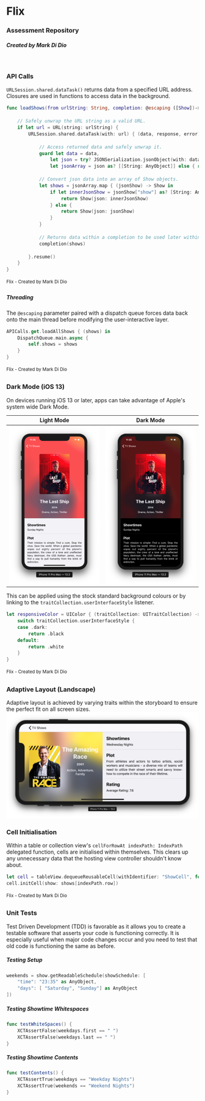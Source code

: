 # Flix
### Assessment Repository
##### Created by Mark Di Dio
<br>

### API Calls
`URLSession.shared.dataTask()` returns data from a specified URL address. Closures are used in functions to access data in the background.

```swift
func loadShows(from urlString: String, completion: @escaping ([Show])->()) {

    // Safely unwrap the URL string as a valid URL.
    if let url = URL(string: urlString) {
        URLSession.shared.dataTask(with: url) { (data, response, error) in
        
            // Access returned data and safely unwrap it.
            guard let data = data,
                let json = try? JSONSerialization.jsonObject(with: data),
                let jsonArray = json as? [[String: AnyObject]] else { return }
                
            // Convert json data into an array of Show objects.
            let shows = jsonArray.map { (jsonShow) -> Show in
                if let innerJsonShow = jsonShow["show"] as? [String: AnyObject] {
                    return Show(json: innerJsonShow)
                } else {
                    return Show(json: jsonShow)
                }
            }
                
            // Returns data within a completion to be used later within the closure. 
            completion(shows)
                
        }.resume()
    }
}
```
<sup>Flix - Created by Mark Di Dio<sup>

##### Threading

The `@escaping` parameter paired with a dispatch queue forces data back onto the main thread before modifying the user-interactive layer.

```swift
APICalls.get.loadAllShows { (shows) in
    DispatchQueue.main.async {
        self.shows = shows
    }
}
```
<sup>Flix - Created by Mark Di Dio<sup>
<br>
    
### Dark Mode (iOS 13)

On devices running iOS 13 or later, apps can take advantage of Apple's system wide Dark Mode.

Light Mode|Dark Mode
:-:|:-:
![](images/lastshiplightmode.png)  |  ![](images/lastshipdarkmode.png)

This can be applied using the stock standard background colours or by linking to the `traitCollection.userInterfaceStyle` listener.

```swift
let responsiveColor = UIColor { (traitCollection: UITraitCollection) -> UIColor in
    switch traitCollection.userInterfaceStyle {
    case .dark:
        return .black
    default:
        return .white
    }
}
```
<sup>Flix - Created by Mark Di Dio<sup>
<br>
    
### Adaptive Layout (Landscape)
Adaptive layout is achieved by varying traits within the storyboard to ensure the perfect fit on all screen sizes.
![](images/theamazingracelandscape.png)

### Cell Initialisation

Within a table or collection view's `cellForRowAt indexPath: IndexPath` delegated function, cells are initialised within themselves. This clears up any unnecessary data that the hosting view controller shouldn't know about.

```swift
let cell = tableView.dequeueReusableCell(withIdentifier: "ShowCell", for: indexPath) as! ShowCell
cell.initCell(show: shows[indexPath.row])
```
<sup>Flix - Created by Mark Di Dio<sup>
<br>
    
### Unit Tests
Test Driven Development (TDD) is favorable as it allows you to create a testable software that asserts your code is functioning correctly. It is especially useful when major code changes occur and you need to test that old code is functioning the same as before.

##### Testing Setup 
```swift
weekends = show.getReadableSchedule(showSchedule: [
    "time": "23:35" as AnyObject,
    "days": [ "Saturday", "Sunday"] as AnyObject
])
```

##### Testing Showtime Whitespaces
```swift
func testWhiteSpaces() {
    XCTAssertFalse(weekdays.first == " ")
    XCTAssertFalse(weekdays.last == " ")
}
```

##### Testing Showtime Contents
```swift
func testContents() {
    XCTAssertTrue(weekdays == "Weekday Nights")
    XCTAssertTrue(weekends == "Weekend Nights")
}
```









